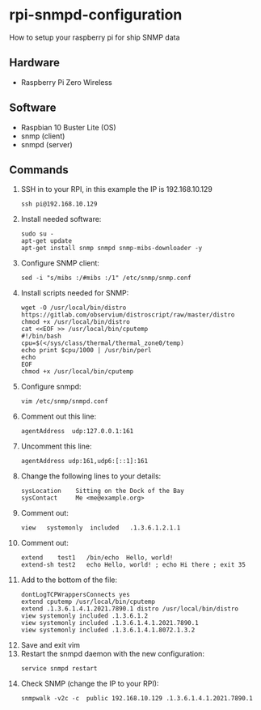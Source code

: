 # rpi-snmpd-configuration
How to setup your raspberry pi for ship SNMP data

## Hardware
- Raspberry Pi Zero Wireless

## Software
- Raspbian 10 Buster Lite (OS)
- snmp (client)
- snmpd (server)

## Commands
1. SSH in to your RPI, in this example the IP is 192.168.10.129
    ```
    ssh pi@192.168.10.129
    ```
1. Install needed software:
    ```
    sudo su -
    apt-get update
    apt-get install snmp snmpd snmp-mibs-downloader -y
    ```
1. Configure SNMP client:
    ```
    sed -i "s/mibs :/#mibs :/1" /etc/snmp/snmp.conf
    ```
1. Install scripts needed for SNMP:
    ```
    wget -O /usr/local/bin/distro https://gitlab.com/observium/distroscript/raw/master/distro
    chmod +x /usr/local/bin/distro
    cat <<EOF >> /usr/local/bin/cputemp
    #!/bin/bash
    cpu=$(</sys/class/thermal/thermal_zone0/temp)
    echo print $cpu/1000 | /usr/bin/perl
    echo
    EOF
    chmod +x /usr/local/bin/cputemp
    ```
1. Configure snmpd:
    ```
    vim /etc/snmp/snmpd.conf
    ```
1. Comment out this line:
    ```
    agentAddress  udp:127.0.0.1:161
    ```
1. Uncomment this line:
    ```
    agentAddress udp:161,udp6:[::1]:161
    ```
1. Change the following lines to your details:
    ```
    sysLocation    Sitting on the Dock of the Bay
    sysContact     Me <me@example.org>
    ```
1. Comment out:
    ```
    view   systemonly  included   .1.3.6.1.2.1.1
    ```
1. Comment out:
    ```
    extend    test1   /bin/echo  Hello, world!
    extend-sh test2   echo Hello, world! ; echo Hi there ; exit 35
    ```
1. Add to the bottom of the file:
    ```
    dontLogTCPWrappersConnects yes
    extend cputemp /usr/local/bin/cputemp
    extend .1.3.6.1.4.1.2021.7890.1 distro /usr/local/bin/distro
    view systemonly included .1.3.6.1.2
    view systemonly included .1.3.6.1.4.1.2021.7890.1
    view systemonly included .1.3.6.1.4.1.8072.1.3.2
    ```
1. Save and exit vim
1. Restart the snmpd daemon with the new configuration:
    ```
    service snmpd restart
    ```
1. Check SNMP (change the IP to your RPI):
    ```
    snmpwalk -v2c -c  public 192.168.10.129 .1.3.6.1.4.1.2021.7890.1
    ```

